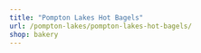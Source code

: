 ```yaml
---
title: "Pompton Lakes Hot Bagels"
url: /pompton-lakes/pompton-lakes-hot-bagels/
shop: bakery
---
```

